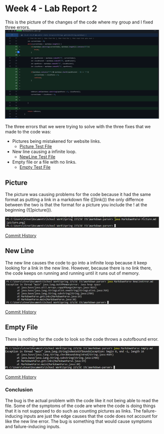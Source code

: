 # Week 4 - Lab Report 2

This is the picture of the changes of the code where my group and I fixed three errors.  
![Picture](PicLab2/screenshotThree.png)  

The three errors that we were trying to solve with the three fixes that we made to the code was: 
* Pictures being mistakened for website links.  
    * [Picture Test File](threeTest/Picture.md)  
* New line causing a infinite loop.  
    * [NewLine Test File](threeTest/NewLineError.md)   
* Empty file or a file with no links. 
    * [Empty Test File](threeTest/Empty.md)  

## Picture 
The picture was causing problems for the code because it had the same format as putting a link in a markdown file ([]link()) the only differnce between the two is that the format for a picture you include the ! at the beginning (![]picture()).

![Picture error](PicLab2/pictureLink.png)  

[Commit History](https://github.com/stevendtran/markdown-parser/commit/bdb8fdfbe8650312b2a2005f3b8ca8786fa49901)  

## New Line
The new line causes the code to go into a infinite loop because it keep looking for a link in the new line. However, because there is no link there, the code keeps on running and running until it runs out of memory.

![New Line Error](PicLab2/newlineerror.png)

[Commit History](https://github.com/stevendtran/markdown-parser/commit/c9001d4d0251745b40c124b6739d12574656e5f6)

## Empty File 
There is nothing for the code to look so the code throws a outofbound error. 

![Empty File Error](PicLab2/emptyError.png)

[Commit History](https://github.com/stevendtran/markdown-parser/commit/ba2cf219b8c0a1c3da0433f605e7894a00cc8909)

### Conclusion
The bug is the actual problem with the code like it not being able to read the file. Some of the symptoms of the code are where the code is doing things that it is not supposed to do such as counting pictures as links. The failure-inducing inputs are just the edge causes that the code does not account for like the new line error. The bug is something that would cause symptoms and failure-inducing inputs. 
